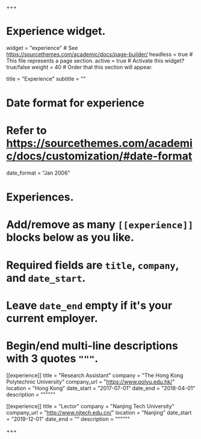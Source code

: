 +++
# Experience widget.
widget = "experience"  # See https://sourcethemes.com/academic/docs/page-builder/
headless = true  # This file represents a page section.
active = true  # Activate this widget? true/false
weight = 40  # Order that this section will appear.

title = "Experience"
subtitle = ""

# Date format for experience
#   Refer to https://sourcethemes.com/academic/docs/customization/#date-format
date_format = "Jan 2006"

# Experiences.
#   Add/remove as many `[[experience]]` blocks below as you like.
#   Required fields are `title`, `company`, and `date_start`.
#   Leave `date_end` empty if it's your current employer.
#   Begin/end multi-line descriptions with 3 quotes `"""`.
[[experience]]
  title = "Research Assistant"
  company = "The Hong Kong Polytechnic University"
  company_url = "https://www.polyu.edu.hk/"
  location = "Hong Kong"
  date_start = "2017-07-01"
  date_end = "2018-04-01"
  description = """"""

[[experience]]
  title = "Lector"
  company = "Nanjing Tech University"
  company_url = "http://www.njtech.edu.cn/"
  location = "Nanjing"
  date_start = "2019-12-01"
  date_end = ""
  description = """"""

+++
